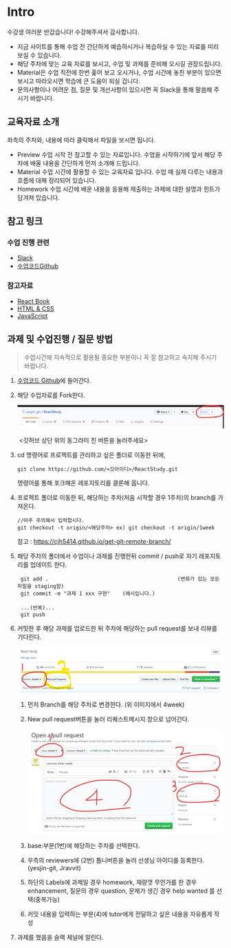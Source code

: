 
# Intro

수강생 여러분 반갑습니다! 수강해주셔서 감사합니다.

* 지금 사이트를 통해 수업 전 간단하게 예습하시거나 복습하실 수 있는 자료를 미리 보실 수 있습니다.  
* 해당 주차에 맞는 교육 자료를 보시고, 수업 및 과제를 준비해 오시길 권장드립니다. 
* Material은 수업 직전에 한번 훑어 보고 오시거나, 수업 시간에 놓친 부분이 있으면 보시고 따라오시면 학습에 큰 도움이 되실 겁니다.
* 문의사항이나 어려운 점, 질문 및 개선사항이 있으시면 꼭 Slack을 통해 말씀해 주시기 바랍니다.

## 교육자료 소개

좌측의 주차와, 내용에 따라 클릭해서 파일을 보시면 됩니다.

* Preview
수업 시작 전 참고할 수 있는 자료입니다. 수업을 시작하기에 앞서 해당 주차에 배울 내용을 간단하게 먼저 소개해 드립니다.
* Material
수업 시간에 활용할 수 있는 교육자료 입니다. 수업 때 실제 다루는 내용과 흐름에 대해 
 정리되어 있습니다.
* Homework
수업 시간에 배운 내용을 응용해 제출하는 과제에 대한 설명과 힌트가 담겨져 있습니다.


## 참고 링크

### 수업 진행 관련
* [Slack](https://1t7-react.slack.com/)
* [수업코드Github](https://github.com/yesjin-git/ReactStudy)

### 참고자료
* [React Book](http://www.realhanbit.co.kr/books/87/pages/974/preview)
* [HTML & CSS](https://www.inflearn.com/course/html-css-%EA%B0%95%EC%A2%8C/)
* [JavaScript](https://programmers.co.kr/learn/courses/3)

## 과제 및 수업진행 / 질문 방법

> 수업시간에 지속적으로 활용될 중요한 부분이니 꼭 잘 참고하고 숙지해 주시기 바랍니다.

1. [수업코드 Github](https://github.com/yesjin-git/ReactStudy)에 들어간다.

2. 해당 수업자료를 Fork한다. 

    ![Image](./assets/Fork.jpg)

    ​	<깃허브 상단 위의 동그라미 친 버튼을 눌러주세요>

3. cd 명령어로 프로젝트를 관리하고 싶은 폴더로 이동한 뒤에,

     ````console
     git clone https://github.com/<깃아이디>/ReactStudy.git
     ````

     명령어를 통해 포크해온 레포지토리를 클론해 옵니다.

4. 프로젝트 폴더로 이동한 뒤, 해당하는 주차(처음 시작할 경우 1주차)의 branch를 가져온다.

    ```console
    //아주 주의해서 입력합시다.
    git checkout -t origin/<해당주차> ex) git checkout -t origin/1week
    ```

    참고 : https://cjh5414.github.io/get-git-remote-branch/

5. 해당 주차의 폴더에서 수업이나 과제를 진행한뒤 commit / push로 자기 레포지토리를 업데이트 한다. 

    ```console
     git add . 											(변화가 있는 모든 파일을 staging함)
     git commit -m "과제 1 xxx 구현"	(예시입니다.)
     
     ...(반복)...
     git push
    ```

6. 커밋한 후 해당 과제를 업로드한 뒤 주차에 해당하는 pull request를 보내 리뷰를 기다린다.

    ![1547098069951](./assets/pullrequest1.jpg)

    1. 먼저 Branch를 해당 주차로 변경한다. (위 이미지에서 4week)

    2. New pull request버튼을 눌러 리퀘스트메시지 창으로 넘어간다.

       ![1547098402579](./assets/pullrequest2.jpg)

    3. base:부분(1번)에 해당하는 주차를 선택한다.

    4. 우측의 reviewers에 (2번) 톱니버튼을 눌러 선생님 아이디를 등록한다. (yesjin-git, Jravvit)

    5. 하단의 Labels에 과제일 경우 homework, 재량껏 무언가를 한 경우 enhancement, 질문의 경우 question, 문제가 생긴 경우 help wanted 를 선택(중복가능)

    6. 커밋 내용을 입력하는 부분(4)에 tutor에게 전달하고 싶은 내용을 자유롭게 작성

7. 과제를 했음을 슬랙 체널에 알린다.

